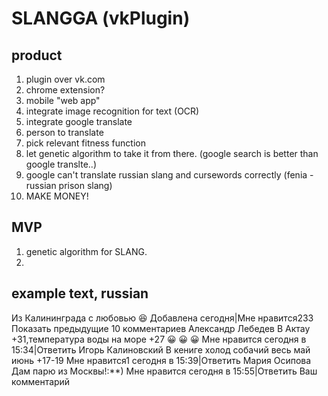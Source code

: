 # SLANGGA (vkPlugin)


## product

1. plugin over vk.com
2. chrome extension? 
3. mobile "web app"
4. integrate image recognition for text (OCR)
5. integrate google translate
6. person to translate
7. pick relevant fitness function
8. let genetic algorithm to take it from there. (google search is better than google translte..)
9. google can't translate russian slang and cursewords correctly (fenia - russian prison slang)
10. MAKE MONEY!

## MVP
1. genetic algorithm for SLANG.
2. 



## example text, russian
Из Калининграда с любовью 😆
Добавлена сегодня|Мне нравится233
Показать предыдущие 10 комментариев
Александр Лебедев
В Актау +31,температура воды на море +27 😀 😀 😀
Мне нравится
сегодня в 15:34|Ответить
Игорь Калиновский
В кениге холод собачий весь май июнь +17-19
Мне нравится1
сегодня в 15:39|Ответить
Мария Осипова
Дам парю из Москвы!:**)
Мне нравится
сегодня в 15:55|Ответить
Ваш комментарий


